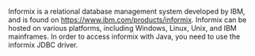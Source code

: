 Informix is a relational database management system developed by IBM, and is found on https://www.ibm.com/products/informix. Informix can be hosted on various platforms, including Windows, Linux, Unix, and IBM mainframes. In order to access informix with Java, you need to use the informix JDBC driver.
